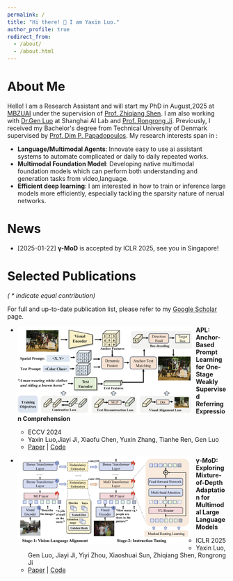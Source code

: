 ```yaml
---
permalink: /
title: "Hi there! 👋 I am Yaxin Luo."
author_profile: true
redirect_from: 
  - /about/
  - /about.html
---
```


About Me
======
Hello! I am a Research Assistant and will start my PhD in August,2025 at [MBZUAI](https://mbzuai.ac.ae/) under the supervision of [Prof. Zhiqiang Shen](https://scholar.google.com/citations?user=DGr0fVoAAAAJ&hl=en). I am also working with [Dr.Gen Luo](https://scholar.google.com.hk/citations?user=EyZqU9gAAAAJ&hl=zh-CN) at Shanghai AI Lab and [Prof. Rongrong Ji](https://scholar.google.com/citations?user=lRSD7PQAAAAJ&hl=en). Previously, I received my Bachelor's degree from Technical University of Denmark supervised by [Prof. Dim P. Papadopoulos](https://scholar.google.com/citations?user=-_JAhdQAAAAJ&hl=en). My research interests span in :
- **Language/Multimodal Agents**: Innovate easy to use ai assistant systems to automate complicated or daily to daily repeated works.
- **Multimodal Foundation Model**: Developing native multimodal foundation models which can perform both understanding and generation tasks from video,language.
- **Efficient deep learning**: I am interested in how to train or inference large models more efficiently, especially tackling the sparsity nature of nerual networks.

News
======
- [2025-01-22] **γ-MoD** is accepted by ICLR 2025, see you in Singapore!

Selected Publications
======
*( * indicate equal contribution)*

For full and up-to-date publication list, please refer to my [Google Scholar](https://scholar.google.com/citations?user=tEaSCzYAAAAJ&hl=en) page.

* <img src="./images/APL.png" width="400px" align="left" style="margin-right:10px"> **APL: Anchor-Based Prompt Learning for One-Stage Weakly Supervised Referring Expression Comprehension**
  * ECCV 2024
  * Yaxin Luo,Jiayi Ji, Xiaofu Chen, Yuxin Zhang, Tianhe Ren, Gen Luo
  * [Paper](https://link.springer.com/chapter/10.1007/978-3-031-72624-8_12) | [Code](https://github.com/Yaxin9Luo/APL)

* <img src="./images/MoD.png" width="400px" align="left" style="margin-right:10px"> **γ-MoD: Exploring Mixture-of-Depth Adaptation for Multimodal Large Language Models**
  * ICLR 2025
  * Yaxin Luo, Gen Luo, Jiayi Ji, Yiyi Zhou, Xiaoshuai Sun, Zhiqiang Shen, Rongrong Ji
  * [Paper](https://arxiv.org/abs/2410.13859) | [Code](https://github.com/Yaxin9Luo/gamma-MoD)